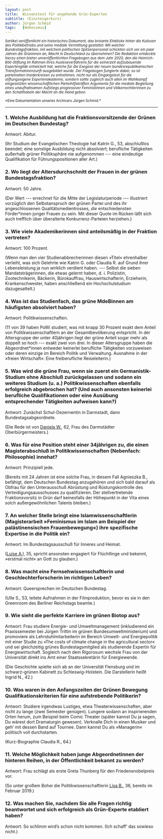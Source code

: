 ```yaml
---
layout:	post
title:	Wissenstest für angehende Grün-Experten
subtitle: (Einsteigerkurs)
author:	Jürgen Schmid
tags:   [Wokeismus]
---
```


<small> *5artikel veröffentlicht ein historisches Dokument, das
brisante Einblicke hinter die Kulissen des Politikbetriebs und
seine mediale Vermittlung gestattet: Mit welcher
Bundestagsfraktion, mit welchem politischen Spitzenpersonal
schickten sich vor ein paar Jahren die Grüninnen an, Macht in
Deutschland zu übernehmen?  Die Redak­tion entdeckte hierzu einen
bisher unveröffentlichten Fragebogen aus dem Jahr 2020, den die
Heinrich-Böll-Stiftung im Rahmen ihres Ausleseverfahrens für die
seinerzeit aufzubauende Expertengilde entwickelt hat, welche für
die Exegese der neuen bundesrepublikanischen Transformatorenzunft
ausgebildet wurde. Der Frage­bogen fungierte dabei, so ist
parteinahen Insiderkreisen zu entnehmen, nicht nur als
Eingangstest für die stiftungseigene Expertenakademie, sondern
sollte zugleich auch allen im Wahlkampf eingesetzten
wissenschaftlichen Parteihilfskräften Argumente für die mediale
Begleitung eines unaufhaltsamen Aufstiegs progressiver
Feministinnen und Völkerrechtlerinnen zu den Schalthebeln der
Macht an die Hand geben.*</small>

<small>
*Eine Dokumentation unseres Archivars Jürgen Schmid.*
</small>

---

### 1. Welche Ausbildung hat die Fraktionsvorsitzende der Grünen im Deutschen Bundestag?

Antwort: Abitur.

(Ihr Studium der Evangelischen Theologie hat Katrin G., 53,
abschlußlos beendet; eine sonstige Ausbildung nicht absolviert;
berufliche Tätigkeiten außerhalb grüner Politiksphäre nie
aufgenommen --- eine eindeutige Qualifikation für
Führungsposi­tionen aller Art.)

### 2. Wo liegt der Altersdurchschnitt der Frauen in der grünen Bundestagsfraktion?

Antwort: 50 Jahre.

(Der Wert --- errechnet für die Mitte der Legislaturperiode ---
illustriert vorzüglich den Selbstanspruch der grünen Partei und
des ihr angeschlossenen Qualitätsmedien­trosses, *die*
entschiedensten Förder\*innen junger Frauen zu sein. Mit dieser
Quote im Rücken läßt sich auch trefflich über überalterte
Konkurrenz-Parteien herziehen.)

### 3. Wie viele Akademikerinnen sind anteilsmäßig in der Fraktion vertreten?

Antwort: 100 Prozent.

(Wenn man den vier Studienabbrecherinnen diesen »Titel«
ehrenhalber verleiht, was sich Gelehrte wie Katrin G. oder
Claudia R. auf Grund ihrer Lebensleistung ja nun wirklich
verdient haben. --- Selbst die sieben Mandatsträgerinnen, die
etwas gelernt haben, d.&nbsp;i. Polizistin, Zootechnikerin,
Bäckerin, Bürokauffrau, Hauswirtschafterin, Erzieherin,
Krankenschwester, haben anschließend ein Hochschulstudium
dazugesattelt.)

### 4. Was ist das Studienfach, das grüne MdeBinnen am häufigsten absolviert haben?

Antwort: Politikwissenschaften.

(11 von 39 haben PoWi studiert, was mit knapp 30 Prozent exakt
dem Anteil von Politikwissenschaftlern an der Gesamtbevölkerung
entspricht.  In der Altersgruppe der unter 40jährigen liegt der
grüne Anteil sogar mehr als doppelt so hoch --- exakt zwei von
drei. In dieser Altersgruppe haben die Abgeordnet\*innen
ent­weder keinerlei berufliche Tätigkeiten vorzuweisen oder deren
einzige im Bereich Politik und Verwaltung.  Ausnahme in der
»freien Wirtschaft«: Eine freiberufliche Reiseleiterin.)

### 5. Was wird die grüne Frau, wenn sie zuerst ein Germanistik-Studium ohne Abschluß zurückgelassen und sodann ein weiteres Studium (u.&nbsp;a.)  Politikwissenschaften eben­falls erfolgreich abgebrochen hat? (Und auch ansonsten keinerlei berufliche Qualifika­tionen oder eine Ausübung entsprechender Tätigkeiten aufweisen kann?)

Antwort: Zunächst Schul-Dezernentin in Darmstadt, dann
Bundestagsabgeordnete.

(Die Rede ist von [Daniela
W.](http://www.faz.net/aktuell/politik/inland/deutsche-spitzenpolitiker-als-studienabbrecher-oder-ohne-ausbildung-12194627.html),
62, Frau des Darmstädter Oberbürgermeisters.)

### 6. Was für eine Position steht einer 34jährigen zu, die einen Magisterabschluß in Politikwissenschaften (Nebenfach: Philosophie) innehat?

Antwort: Prinzipiell jede.

(Bereits mit 24 Jahren ist eine solche Frau, in diesem Fall Agnieszka
B., befähigt, dem Deutschen Bundestag anzugehören und sich bald darauf
als Obfrau für den Unterausschuß Abrüstung und Rüstungskontrolle des
Verteidigungsausschusses zu qualifizieren. Der stellvertretende
Fraktionsvorsitz in Grün darf keinesfalls der Höhepunkt in der Vita
eines solch außergewöhnlichen Talents bleiben.)

### 7. An welcher Stelle bringt eine Islamwissenschaftlerin (Magisterarbeit »Feminismus im Islam am Beispiel der palästinensischen Frauenbewegung«) ihre spezifische Expertise in die Politik ein?

Antwort: Im Bundestagsausschuß für Inneres und Heimat.

([Luise
A.](https://www.zdf.de/comedy/heute-show/videos/amtsberg-vanderhorst-escape-100.htm)l,
35, spricht ansonsten engagiert für Flüchtlinge und bekennt,
»erstmal nicht« an Gott zu glauben.)

### 8. Was macht eine Fernsehwissenschaftlerin und Geschlechterforscherin im richtigen Leben?

Antwort: Queersprechen im Deutschen Bundestag.

(Ulle S., 53, leitete Aufnahmen in der Filmproduktion, bevor es sie in
den Greenroom des Berliner Reichstags beamte.)

### 9. Wie sieht die perfekte Karriere im grünen Biotop aus?

Antwort: Frau studiere Energie- und Umweltmanagement
(inkludierend ein Praxis­semester bei Jürgen Trittin im grünen
Bundesumweltministerium) und promoviere als
Lehrstuhlmitarbeiterin im Bereich Umwelt- und Energiepolitik mit
einer Studie zu »The costs of climate change in the agricultural
sector« und sei gleichzeitig grünes Bundestagsmitglied als
studierende Expertin für Energiewirtschaft. Sogleich nach dem
Rigorosum wechsle Frau von der Universität direkt ins Amt einer
Staats­sekretärin für Energiewende.

(Die Geschichte spielte sich ab an der Universität Flensburg und im
schwarz-grünen Kabinett zu Schleswig-Holstein. Die Darstellerin heißt
Ingrid N., 42.)

### 10. Was waren in den Anfangszeiten der Grünen Bewegung Qualifikationskriterien für eine aufstrebende Politikerin?

Antwort: Studiere irgendwas Lustiges, etwa Theaterwissenschaften,
aber nicht zu lange (zwei Semester genügen). Lungere sodann an
inspirierenden Orten herum, zum Beispiel beim Comic Theater
(später kannst Du ja sagen, Du wärest dort Drama­turgin
gewesen). Verknalle Dich in einen Musiker und geh’ mit dessen
Band auf Tournee. Dann kannst Du als »Managerin« politisch voll
durchstarten.

(Kurz-Biographie Claudia R., 64.)

### 11. Welche Möglichkeit haben junge Abgeordnetinnen der hinteren Reihen, in der Öffentlichkeit bekannt zu werden?

Antwort: Frau schlägt als erste Greta Thunberg für den
Friedensnobelpreis vor.

(So unter großem Bohei die Politikwissenschaftlerin [Lisa
B.](https://philosophia-perennis.com/2019/02/08/gruene-fordern-friedensnobelpreis-fuer-klima-greta/),
36, bereits im Februar 2019.)

### 12. Was machen Sie, nachdem Sie alle Fragen richtig beantwortet und sich erfolgreich als Grün-Experte etabliert haben?

Antwort: So schlimm wird’s schon nicht kommen. (Ich schaff’ das sowieso
nicht.)

